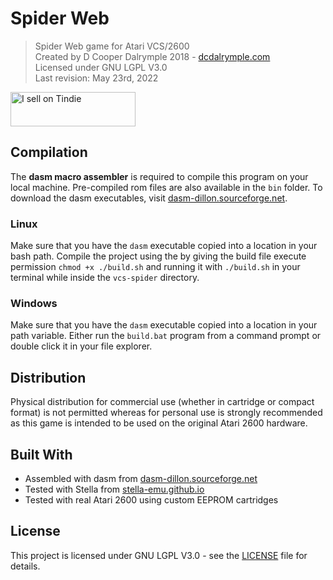 # Spider Web
> Spider Web game for Atari VCS/2600<br />
> Created by D Cooper Dalrymple 2018 - [dcdalrymple.com](https://dcdalrymple.com/)<br />
> Licensed under GNU LGPL V3.0<br />
> Last revision: May 23rd, 2022

<a href="https://www.tindie.com/products/relic/spider-web-for-the-atari-2600/?ref=offsite_badges&utm_source=sellers_dcdalrymple&utm_medium=badges&utm_campaign=badge_small"><img src="https://d2ss6ovg47m0r5.cloudfront.net/badges/tindie-smalls.png" alt="I sell on Tindie" width="200" height="55"></a>

## Compilation

The **dasm macro assembler** is required to compile this program on your local machine. Pre-compiled rom files are also available in the `bin` folder. To download the dasm executables, visit [dasm-dillon.sourceforge.net](http://dasm-dillon.sourceforge.net).

### Linux

Make sure that you have the `dasm` executable copied into a location in your bash path. Compile the project using the by giving the build file execute permission `chmod +x ./build.sh` and running it with `./build.sh` in your terminal while inside the `vcs-spider` directory.

### Windows

Make sure that you have the `dasm` executable copied into a location in your path variable. Either run the `build.bat` program from a command prompt or double click it in your file explorer.

## Distribution

Physical distribution for commercial use (whether in cartridge or compact format) is not permitted whereas for personal use is strongly recommended as this game is intended to be used on the original Atari 2600 hardware.

## Built With

* Assembled with dasm from [dasm-dillon.sourceforge.net](http://dasm-dillon.sourceforge.net)
* Tested with Stella from [stella-emu.github.io](https://stella-emu.github.io)
* Tested with real Atari 2600 using custom EEPROM cartridges

## License

This project is licensed under GNU LGPL V3.0 - see the [LICENSE](LICENSE) file for details.
